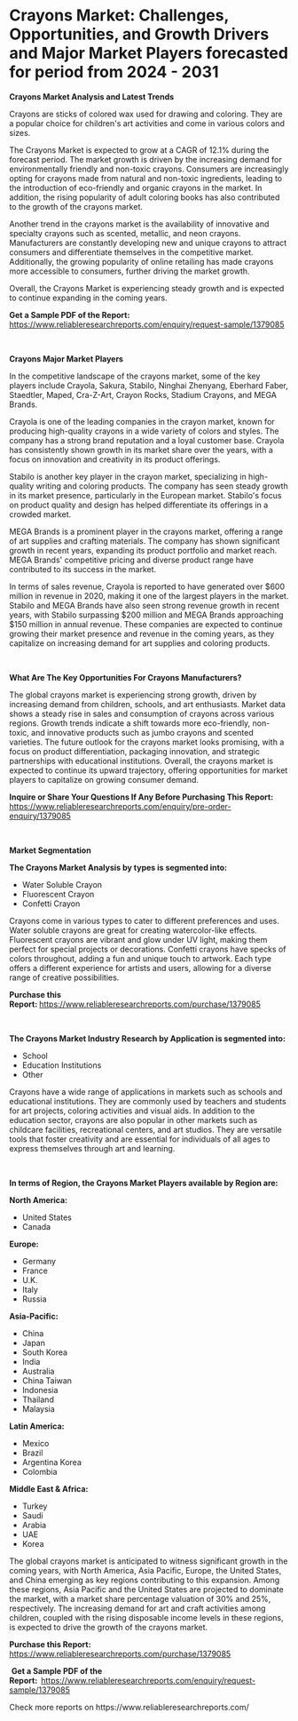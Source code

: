 <p><h1>Crayons Market: Challenges, Opportunities, and Growth Drivers and Major Market Players forecasted for period from 2024 - 2031</h1></p><p><strong>Crayons Market Analysis and Latest Trends</strong></p>
<p><p>Crayons are sticks of colored wax used for drawing and coloring. They are a popular choice for children's art activities and come in various colors and sizes.</p><p>The Crayons Market is expected to grow at a CAGR of 12.1% during the forecast period. The market growth is driven by the increasing demand for environmentally friendly and non-toxic crayons. Consumers are increasingly opting for crayons made from natural and non-toxic ingredients, leading to the introduction of eco-friendly and organic crayons in the market. In addition, the rising popularity of adult coloring books has also contributed to the growth of the crayons market.</p><p>Another trend in the crayons market is the availability of innovative and specialty crayons such as scented, metallic, and neon crayons. Manufacturers are constantly developing new and unique crayons to attract consumers and differentiate themselves in the competitive market. Additionally, the growing popularity of online retailing has made crayons more accessible to consumers, further driving the market growth.</p><p>Overall, the Crayons Market is experiencing steady growth and is expected to continue expanding in the coming years.</p></p>
<p><strong>Get a Sample PDF of the Report:&nbsp;</strong> <a href="https://www.reliableresearchreports.com/enquiry/request-sample/1379085">https://www.reliableresearchreports.com/enquiry/request-sample/1379085</a></p>
<p>&nbsp;</p>
<p><strong>Crayons Major Market Players</strong></p>
<p><p>In the competitive landscape of the crayons market, some of the key players include Crayola, Sakura, Stabilo, Ninghai Zhenyang, Eberhard Faber, Staedtler, Maped, Cra-Z-Art, Crayon Rocks, Stadium Crayons, and MEGA Brands.</p><p>Crayola is one of the leading companies in the crayon market, known for producing high-quality crayons in a wide variety of colors and styles. The company has a strong brand reputation and a loyal customer base. Crayola has consistently shown growth in its market share over the years, with a focus on innovation and creativity in its product offerings.</p><p>Stabilo is another key player in the crayon market, specializing in high-quality writing and coloring products. The company has seen steady growth in its market presence, particularly in the European market. Stabilo's focus on product quality and design has helped differentiate its offerings in a crowded market.</p><p>MEGA Brands is a prominent player in the crayons market, offering a range of art supplies and crafting materials. The company has shown significant growth in recent years, expanding its product portfolio and market reach. MEGA Brands' competitive pricing and diverse product range have contributed to its success in the market.</p><p>In terms of sales revenue, Crayola is reported to have generated over $600 million in revenue in 2020, making it one of the largest players in the market. Stabilo and MEGA Brands have also seen strong revenue growth in recent years, with Stabilo surpassing $200 million and MEGA Brands approaching $150 million in annual revenue. These companies are expected to continue growing their market presence and revenue in the coming years, as they capitalize on increasing demand for art supplies and coloring products.</p></p>
<p>&nbsp;</p>
<p><strong>What Are The Key Opportunities For Crayons Manufacturers?</strong></p>
<p><p>The global crayons market is experiencing strong growth, driven by increasing demand from children, schools, and art enthusiasts. Market data shows a steady rise in sales and consumption of crayons across various regions. Growth trends indicate a shift towards more eco-friendly, non-toxic, and innovative products such as jumbo crayons and scented varieties. The future outlook for the crayons market looks promising, with a focus on product differentiation, packaging innovation, and strategic partnerships with educational institutions. Overall, the crayons market is expected to continue its upward trajectory, offering opportunities for market players to capitalize on growing consumer demand.</p></p>
<p><strong>Inquire or Share Your Questions If Any Before Purchasing This Report:</strong> <a href="https://www.reliableresearchreports.com/enquiry/pre-order-enquiry/1379085">https://www.reliableresearchreports.com/enquiry/pre-order-enquiry/1379085</a></p>
<p>&nbsp;</p>
<p><strong>Market Segmentation</strong></p>
<p><strong>The Crayons Market Analysis by types is segmented into:</strong></p>
<p><ul><li>Water Soluble Crayon</li><li>Fluorescent Crayon</li><li>Confetti Crayon</li></ul></p>
<p><p>Crayons come in various types to cater to different preferences and uses. Water soluble crayons are great for creating watercolor-like effects. Fluorescent crayons are vibrant and glow under UV light, making them perfect for special projects or decorations. Confetti crayons have specks of colors throughout, adding a fun and unique touch to artwork. Each type offers a different experience for artists and users, allowing for a diverse range of creative possibilities.</p></p>
<p><strong>Purchase this Report:&nbsp;</strong><a href="https://www.reliableresearchreports.com/purchase/1379085">https://www.reliableresearchreports.com/purchase/1379085</a></p>
<p>&nbsp;</p>
<p><strong>The Crayons Market Industry Research by Application is segmented into:</strong></p>
<p><ul><li>School</li><li>Education Institutions</li><li>Other</li></ul></p>
<p><p>Crayons have a wide range of applications in markets such as schools and educational institutions. They are commonly used by teachers and students for art projects, coloring activities and visual aids. In addition to the education sector, crayons are also popular in other markets such as childcare facilities, recreational centers, and art studios. They are versatile tools that foster creativity and are essential for individuals of all ages to express themselves through art and learning.</p></p>
<p>&nbsp;</p>
<p><strong>In terms of Region, the Crayons Market Players available by Region are:</strong></p>
<p>
    <p> <strong> North America: </strong>
        <ul>
            <li>United States</li>
            <li>Canada</li>
        </ul>
        </p> 
    <p> <strong> Europe: </strong>
        <ul>
            <li>Germany</li>
            <li>France</li>
            <li>U.K.</li>
            <li>Italy</li>
            <li>Russia</li>
        </ul>
        </p> 
    <p> <strong> Asia-Pacific: </strong>
        <ul>
            <li>China</li>
            <li>Japan</li>
            <li>South Korea</li>
            <li>India</li>
            <li>Australia</li>
            <li>China Taiwan</li>
            <li>Indonesia</li>
            <li>Thailand</li>
            <li>Malaysia</li>
        </ul>
        </p> 
    <p> <strong> Latin America: </strong>
        <ul>
            <li>Mexico</li>
            <li>Brazil</li>
            <li>Argentina Korea</li>
            <li>Colombia</li>
        </ul>
        </p> 
    <p> <strong> Middle East & Africa: </strong>
        <ul>
            <li>Turkey</li>
            <li>Saudi</li>
            <li>Arabia</li>
            <li>UAE</li>
            <li>Korea</li>
        </ul>
    </p>
    </p>
<p><p>The global crayons market is anticipated to witness significant growth in the coming years, with North America, Asia Pacific, Europe, the United States, and China emerging as key regions contributing to this expansion. Among these regions, Asia Pacific and the United States are projected to dominate the market, with a market share percentage valuation of 30% and 25%, respectively. The increasing demand for art and craft activities among children, coupled with the rising disposable income levels in these regions, is expected to drive the growth of the crayons market.</p></p>
<p><strong>Purchase this Report: </strong><a href="https://www.reliableresearchreports.com/purchase/1379085">https://www.reliableresearchreports.com/purchase/1379085</a></p>
<p>&nbsp;<strong>Get a Sample PDF of the Report:&nbsp;&nbsp;</strong><a href="https://www.reliableresearchreports.com/enquiry/request-sample/1379085">https://www.reliableresearchreports.com/enquiry/request-sample/1379085</a></p>
<p><strong></strong></p>
<p>Check more reports on https://www.reliableresearchreports.com/</p>